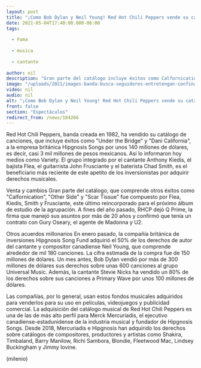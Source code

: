 ```yaml
---
layout: post
title: "¡Como Bob Dylan y Neil Young! Red Hot Chili Peppers vende su catálogo de canciones"
date: 2021-05-04T17:40:00.000-06:00
tags:
  
  - Fama
  
  - musica
  
  - cantante
  
author: nil
description: "Gran parte del catálogo incluye éxitos como Calfornication, Other Side, Under the Bridge, Give it Away y Scar Tissue. "
image: "/uploads/2021/images-banda-busca-seguidores-entretengan-confinamiento_0_1_958_595.jpg"
video: nil
audio: nil
alt: "¡Como Bob Dylan y Neil Young! Red Hot Chili Peppers vende su catálogo de canciones"
front: false
section: "Espectáculos"
redirect_from: /news/184266
---
```


Red Hot Chili Peppers, banda creada en 1982, ha vendido su catálogo de canciones, que incluye éxitos como "Under the Bridge" y "Dani California", a la empresa británica Hipgnosis Songs por unos 140 millones de dólares, es decir, casi 3 mil millones de pesos mexicanos. Así lo informaron hoy medios como Variety. El grupo integrado por el cantante Anthony Kiedis, el bajista Flea, el guitarrista John Frusciante y el baterista Chad Smith, es el beneficiario más reciente de este apetito de los inversionistas por adquirir derechos musicales.

Venta y cambios Gran parte del catálogo, que comprende otros éxitos como "Calfornication", "Other Side" y "Scar Tissue" fue compuesto por Flea, Kiedis, Smith y Frusciante, este último reincorporado para el próximo álbum de estudio de la agrupación. A fines del año pasado, RHCP dejó Q Prime, la firma que manejó sus asuntos por más de 20 años y confirmó que tenía un contrato con Gury Oseary, el agente de Madonna y U2. 

Otros acuerdos millonarios En enero pasado, la compañía británica de inversiones Hipgnosis Song Fund adquirió el 50% de los derechos de autor del cantante y compositor canadiense Neil Young, que comprende alrededor de mil 180 canciones. La cifra estimada de la compra fue de 150 millones de dólares. Un mes antes, Bob Dylan vendió por más de 300 millones de dólares sus derechos sobre unas 600 canciones al grupo Universal Music. Además, la cantante Stevie Nicks ha vendido un 80% de los derechos sobre sus canciones a Primary Wave por unos 100 millones de dólares. 

Las compañías, por lo general, usan estos fondos musicales adquiridos para venderlos para su uso en películas, videojuegos y publicidad comercial. La adquisición del catálogo musical de Red Hot Chili Peppers es una de las de más alto perfil para Merck Mercuriadis, el ejecutivo canadiense-estadunidense de la industria musical y fundador de Hipgnosis Songs. Desde 2018, Mercuriadis e Hipgnosis han adquirido los derechos sobre catálogos de compositores, productores y artistas como Shakira, Timbaland, Barry Manilow, Richi Sambora, Blondie, Fleetwood Mac, Lindsey Buckingham y Jimmy Iovine. 

(milenio)